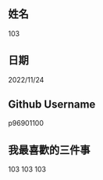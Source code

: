 姓名
----
103

日期
----
2022/11/24

Github Username
---------------
p96901100

我最喜歡的三件事
---------------
103 103 103

